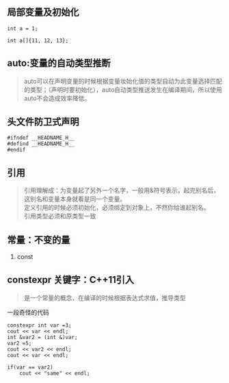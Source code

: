 ## 局部变量及初始化

```
int a = 1;

int a[]{11, 12, 13};
```

## auto:变量的自动类型推断

> auto可以在声明变量的时候根据变量妆始化值的类型自动为此变量选择匹配的类型；（声明时要初始化），auto自动类型推送发生在编译期间，所以使用auto不会造成效率降低。

## 头文件防卫式声明

```
#ifndef __HEADNAME_H__
#defind __HEADNAME_H__
#endif
```

## 引用

>引用理解成：为变量起了另外一个名字，一般用&符号表示，起完别名后，这别名和变量本身就看是同一个变量。  
>定义引用的时候必须初始化，必须绑定到对象上，不然你给谁起别名。  
>引用类型必须和原类型一致  

## 常量：不变的量

1. const

## constexpr 关键字：C++11引入

> 是一个常量的概念，在编译的时候根据表达式求值，推导类型

一段奇怪的代码
```
constexpr int var =3;
cout << var << endl;
int &var2 = (int &)var;
var2 =5;
cout << var2 << endl;
cout << var << endl;

if(var == var2)
    cout << "same" << endl;
```

